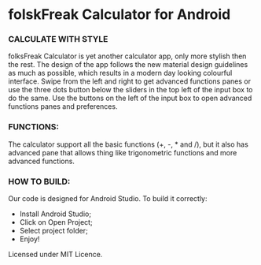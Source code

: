 folskFreak Calculator for Android
==============
### CALCULATE WITH STYLE
folksFreak Calculator is yet another calculator app, only more stylish then the rest. The design of the app follows the new material design guidelines as much as possible, which results in a modern day looking colourful interface.
Swipe from the left and right to get advanced functions panes or use the three dots button below the sliders in the top left of the input box to do the same. Use the buttons on the left of the input box to open advanced functions panes and preferences.

### FUNCTIONS:
The calculator support all the basic functions (+, -, * and /), but it also has advanced pane that allows thing like trigonometric functions and more advanced functions.

### HOW TO BUILD:
Our code is designed for Android Studio. To build it correctly:
- Install Android Studio;
- Click on Open Project;
- Select project folder;
- Enjoy!


Licensed under MIT Licence.
